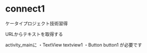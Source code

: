 connect1
========

ケータイプロジェクト技術習得

URLからテキストを取得する

activity_mainに
・TextView textview1
・Button button1
が必要です
